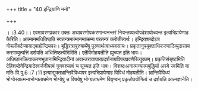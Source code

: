 +++
title = "40 इन्द्रियाणि मनो"

+++
  
  
।।3.40।। एवमावरणप्रकार उक्तः अथावरणोपकरणान्यनन्तरं
नियन्तव्यत्वोपदेशायोच्यन्त इत्यभिप्रायेणाह कैरिति। आत्मानमधितिष्ठति
स्वतन्त्रमात्मानमाक्रम्य परतन्त्रं करोतीत्यर्थः। इन्द्रियशब्दोऽत्र
गोबलीवर्दन्यायाद्बाह्येन्द्रियपरः। बुद्धिरत्रापुरुषार्थेषु
पुरुषार्थत्वाध्यवसायः। प्रकृतानुपयुक्ताधिकरणादिव्युदासाय करणव्युत्पत्तिं
दर्शयति अधितिष्ठत्येभिरिति। एतैर्विमोहयतीति ह्युच्यत इति भावः।
अधिष्ठानक्रियाकरणभूतानामिन्द्रियादीनां
अवान्तरव्यापारप्रदर्शनायविषयप्रवणैरित्युक्तम्। प्रकृतिसंसृष्टमिति
देहिशब्देनेन्द्रियादेरवर्जनीयत्वं गुणवश्यत्वं च सूच्यत इति भावः।
विशब्दःअनात्मन्यात्मबुद्धिर्या अस्वे स्वमिति या मतिः वि.पु.6।7।11
इत्याद्युक्तभ्रान्तिवैविध्यपर इत्यभिप्रायेणाह विविधं मोहयतीति।
भ्रान्तिवैविध्यं भोग्येस्वात्मन्यभोग्यताभ्रमेण भोग्येषु च विषयेषु
भोग्यताभ्रमेण विवृण्वन् प्रकृतोपयोगित्वं च दर्शयति आत्मज्ञानेति।  
  
